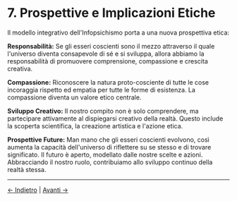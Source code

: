 # 7. Prospettive e Implicazioni Etiche

Il modello integrativo dell'Infopsichismo porta a una nuova prospettiva etica:

**Responsabilità:**
Se gli esseri coscienti sono il mezzo attraverso il quale l'universo diventa consapevole di sé e si sviluppa, allora abbiamo la responsabilità di promuovere comprensione, compassione e crescita creativa.

**Compassione:**
Riconoscere la natura proto-cosciente di tutte le cose incoraggia rispetto ed empatia per tutte le forme di esistenza. La compassione diventa un valore etico centrale.

**Sviluppo Creativo:**
Il nostro compito non è solo comprendere, ma partecipare attivamente al dispiegarsi creativo della realtà. Questo include la scoperta scientifica, la creazione artistica e l'azione etica.

**Prospettive Future:**
Man mano che gli esseri coscienti evolvono, così aumenta la capacità dell'universo di riflettere su se stesso e di trovare significato. Il futuro è aperto, modellato dalle nostre scelte e azioni. Abbracciando il nostro ruolo, contribuiamo allo sviluppo continuo della realtà stessa.

---
<div class="navigation-links">
<a href="06_Il_Nostro_Compito_Reale.md" class="nav-link prev-link">← Indietro</a> | <a href="08_Il_Futuro_della_Coscienza.md" class="nav-link next-link">Avanti →</a>
</div>
